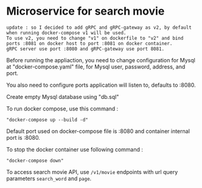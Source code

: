 # Microservice for search movie

```
update : so I decided to add gRPC and gRPC-gateway as v2, by default when running docker-compose v1 will be used.
To use v2, you need to change "v1" on dockerfile to "v2" and bind ports :8081 on docker host to port :8081 on docker container.
gRPC server use port :8080 and gRPC-gateway use port 8081.
```

Before running the appliaction, you need to change configuration for Mysql at "docker-compose.yaml" file,
for Mysql user, password, address, and port.

You also need to configure ports application will listen to, defaults to :8080.

Create empty Mysql database using "db.sql"

To run docker compose, use this command : 

    "docker-compose up --build -d"

Default port used on docker-compose file is :8080 and container internal port is :8080.

To stop the docker container use following command :

    "docker-compose down"

To access search movie API, use `/v1/movie` endpoints with url query parameters `search_word` and `page`.